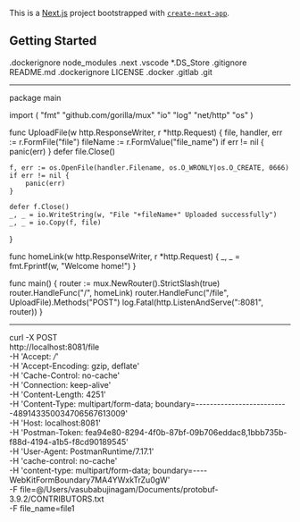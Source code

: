 This is a [Next.js](https://nextjs.org/) project bootstrapped with [`create-next-app`](https://github.com/vercel/next.js/tree/canary/packages/create-next-app).

## Getting Started


.dockerignore
node_modules
.next
.vscode
*.DS_Store
.gitignore
README.md
.dockerignore
LICENSE
.docker
.gitlab
.git

-------

package main

import (
    "fmt"
    "github.com/gorilla/mux"
    "io"
    "log"
    "net/http"
    "os"
)

func UploadFile(w http.ResponseWriter, r *http.Request) {
    file, handler, err := r.FormFile("file")
    fileName := r.FormValue("file_name")
    if err != nil {
        panic(err)
    }
    defer file.Close()

    f, err := os.OpenFile(handler.Filename, os.O_WRONLY|os.O_CREATE, 0666)
    if err != nil {
        panic(err)
    }

    defer f.Close()
    _, _ = io.WriteString(w, "File "+fileName+" Uploaded successfully")
    _, _ = io.Copy(f, file)
}

func homeLink(w http.ResponseWriter, r *http.Request) {
    _, _ = fmt.Fprintf(w, "Welcome home!")
}

func main() {
    router := mux.NewRouter().StrictSlash(true)
    router.HandleFunc("/", homeLink)
    router.HandleFunc("/file", UploadFile).Methods("POST")
    log.Fatal(http.ListenAndServe(":8081", router))
}

---------

curl -X POST \
  http://localhost:8081/file \
  -H 'Accept: */*' \
  -H 'Accept-Encoding: gzip, deflate' \
  -H 'Cache-Control: no-cache' \
  -H 'Connection: keep-alive' \
  -H 'Content-Length: 4251' \
  -H 'Content-Type: multipart/form-data; boundary=--------------------------489143350034706567613009' \
  -H 'Host: localhost:8081' \
  -H 'Postman-Token: fea94e80-8294-4f0b-87bf-09b706eddac8,1bbb735b-f88d-4194-a1b5-f8cd90189545' \
  -H 'User-Agent: PostmanRuntime/7.17.1' \
  -H 'cache-control: no-cache' \
  -H 'content-type: multipart/form-data; boundary=----WebKitFormBoundary7MA4YWxkTrZu0gW' \
  -F file=@/Users/vasubabujinagam/Documents/protobuf-3.9.2/CONTRIBUTORS.txt \
  -F file_name=file1
